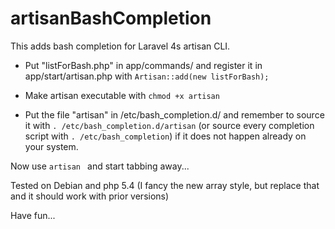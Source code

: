 artisanBashCompletion
=====================

This adds bash completion for Laravel 4s artisan CLI.

- Put "listForBash.php" in app/commands/ and register it in app/start/artisan.php with `Artisan::add(new listForBash);`

- Make artisan executable with `chmod +x artisan`

- Put the file "artisan" in /etc/bash_completion.d/ and remember to source it with `. /etc/bash_completion.d/artisan` (or source every completion script with `. /etc/bash_completion`) if it does not happen already on your system.

Now use `artisan ` and start tabbing away...

Tested on Debian and php 5.4 (I fancy the new array style, but replace that and it should work with prior versions)

Have fun...

